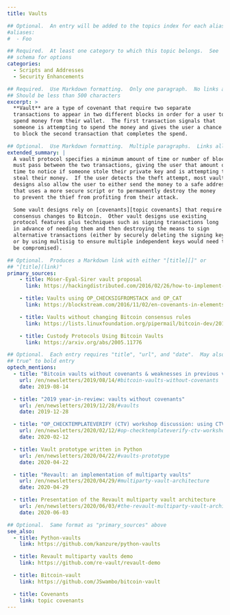 ```yaml
---
title: Vaults

## Optional.  An entry will be added to the topics index for each alias
#aliases:
#  - Foo

## Required.  At least one category to which this topic belongs.  See
## schema for options
categories:
  - Scripts and Addresses
  - Security Enhancements

## Required.  Use Markdown formatting.  Only one paragraph.  No links allowed.
## Should be less than 500 characters
excerpt: >
  **Vault** are a type of covenant that require two separate
  transactions to appear in two different blocks in order for a user to
  spend money from their wallet.  The first transaction signals that
  someone is attempting to spend the money and gives the user a chance
  to block the second transaction that completes the spend.

## Optional.  Use Markdown formatting.  Multiple paragraphs.  Links allowed.
extended_summary: |
  A vault protocol specifies a minimum amount of time or number of blocks that
  must pass between the two transactions, giving the user that amount of
  time to notice if someone stole their private key and is attempting to
  steal their money.  If the user detects the theft attempt, most vault
  designs also allow the user to either send the money to a safe address
  that uses a more secure script or to permanently destroy the money
  to prevent the thief from profiting from their attack.

  Some vault designs rely on [covenants][topic covenants] that require
  consensus changes to Bitcoin.  Other vault designs use existing
  protocol features plus techniques such as signing transactions long
  in advance of needing them and then destroying the means to sign
  alternative transactions (either by securely deleting the signing key
  or by using multisig to ensure multiple independent keys would need to
  be compromised).

## Optional.  Produces a Markdown link with either "[title][]" or
## "[title](link)"
primary_sources:
    - title: Möser-Eyal-Sirer vault proposal
      link: https://hackingdistributed.com/2016/02/26/how-to-implement-secure-bitcoin-vaults/

    - title: Vaults using OP_CHECKSIGFROMSTACK and OP_CAT
      link: https://blockstream.com/2016/11/02/en-covenants-in-elements-alpha/

    - title: Vaults without changing Bitcoin consensus rules
      link: https://lists.linuxfoundation.org/pipermail/bitcoin-dev/2019-August/017229.html

    - title: Custody Protocols Using Bitcoin Vaults
      link: https://arxiv.org/abs/2005.11776

## Optional.  Each entry requires "title", "url", and "date".  May also use "feature:
## true" to bold entry
optech_mentions:
  - title: "Bitcoin vaults without covenants & weaknesses in previous vault proposals"
    url: /en/newsletters/2019/08/14/#bitcoin-vaults-without-covenants
    date: 2019-08-14

  - title: "2019 year-in-review: vaults without covenants"
    url: /en/newsletters/2019/12/28/#vaults
    date: 2019-12-28

  - title: "OP_CHECKTEMPLATEVERIFY (CTV) workshop discussion: using CTV with vaults"
    url: /en/newsletters/2020/02/12/#op-checktemplateverify-ctv-workshop
    date: 2020-02-12

  - title: Vault prototype written in Python
    url: /en/newsletters/2020/04/22/#vaults-prototype
    date: 2020-04-22

  - title: "Revault: an implementation of multiparty vaults"
    url: /en/newsletters/2020/04/29/#multiparty-vault-architecture
    date: 2020-04-29

  - title: Presentation of the Revault multiparty vault architecture
    url: /en/newsletters/2020/06/03/#the-revault-multiparty-vault-architecture
    date: 2020-06-03

## Optional.  Same format as "primary_sources" above
see_also:
  - title: Python-vaults
    link: https://github.com/kanzure/python-vaults

  - title: Revault multiparty vaults demo
    link: https://github.com/re-vault/revault-demo

  - title: Bitcoin-vault
    link: https://github.com/JSwambo/bitcoin-vault

  - title: Covenants
    link: topic covenants
---
```

